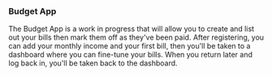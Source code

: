 ### Budget App

The Budget App is a work in progress that will allow you to create and list out your bills then mark them off as they've been paid. After registering, you can add your monthly income and your first bill, then you'll be taken to a dashboard where you can fine-tune your bills. When you return later and log back in, you'll be taken back to the dashboard.
